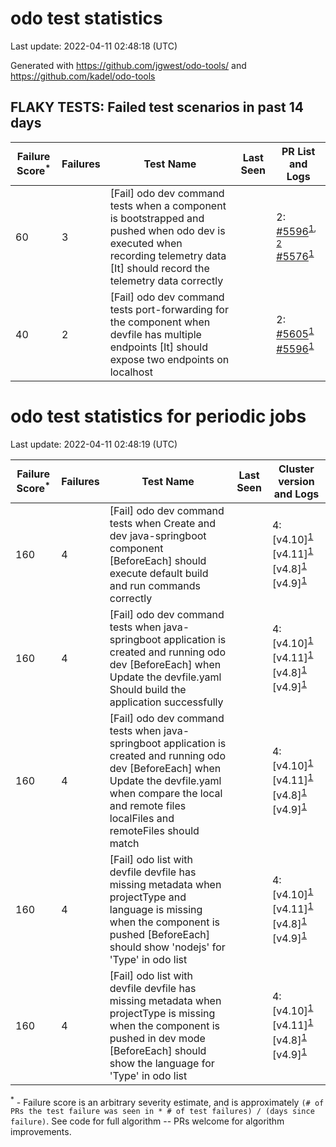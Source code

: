 # odo test statistics
Last update: 2022-04-11 02:48:18 (UTC)

Generated with https://github.com/jgwest/odo-tools/ and https://github.com/kadel/odo-tools
## FLAKY TESTS: Failed test scenarios in past 14 days
| Failure Score<sup>*</sup> | Failures | Test Name | Last Seen | PR List and Logs 
|---|---|---|---|---|
| 60 | 3 | [Fail] odo dev command tests when a component is bootstrapped and pushed when odo dev is executed when recording telemetry data [It] should record the telemetry data correctly  |  | 2: [#5596](https://github.com/openshift/odo/pull/5596)<sup>[1](https://storage.googleapis.com/origin-ci-test/pr-logs/pull/openshift_odo/5596/pull-ci-redhat-developer-odo-main-v4.10-integration-e2e/1509821625405542400/build-log.txt), [2](https://storage.googleapis.com/origin-ci-test/pr-logs/pull/openshift_odo/5596/pull-ci-redhat-developer-odo-main-v4.10-integration-e2e/1509565452701929472/build-log.txt)</sup> [#5576](https://github.com/openshift/odo/pull/5576)<sup>[1](https://storage.googleapis.com/origin-ci-test/pr-logs/pull/openshift_odo/5576/pull-ci-redhat-developer-odo-main-v4.10-integration-e2e/1508352147643699200/build-log.txt)</sup> 
| 40 | 2 | [Fail] odo dev command tests port-forwarding for the component when devfile has multiple endpoints [It] should expose two endpoints on localhost  |  | 2: [#5605](https://github.com/openshift/odo/pull/5605)<sup>[1](https://storage.googleapis.com/origin-ci-test/pr-logs/pull/openshift_odo/5605/pull-ci-redhat-developer-odo-main-v4.10-integration-e2e/1509174434500448256/build-log.txt)</sup> [#5596](https://github.com/openshift/odo/pull/5596)<sup>[1](https://storage.googleapis.com/origin-ci-test/pr-logs/pull/openshift_odo/5596/pull-ci-redhat-developer-odo-main-v4.10-integration-e2e/1508483224404234240/build-log.txt)</sup> 


# odo test statistics for periodic jobs
Last update: 2022-04-11 02:48:19 (UTC)

| Failure Score<sup>*</sup> | Failures | Test Name | Last Seen | Cluster version and Logs 
|---|---|---|---|---|
| 160 | 4 | [Fail] odo dev command tests when Create and dev java-springboot component [BeforeEach] should execute default build and run commands correctly  |  | 4: [v4.10]<sup>[1](https://storage.googleapis.com/origin-ci-test/logs/periodic-ci-redhat-developer-odo-main-v4.10-integration-e2e-periodic/1513124766079258624/build-log.txt)</sup> [v4.11]<sup>[1](https://storage.googleapis.com/origin-ci-test/logs/periodic-ci-redhat-developer-odo-main-v4.11-integration-e2e-periodic/1513124767333355520/build-log.txt)</sup> [v4.8]<sup>[1](https://storage.googleapis.com/origin-ci-test/logs/periodic-ci-redhat-developer-odo-main-v4.8-integration-e2e-periodic/1513124767840866304/build-log.txt)</sup> [v4.9]<sup>[1](https://storage.googleapis.com/origin-ci-test/logs/periodic-ci-redhat-developer-odo-main-v4.9-integration-e2e-periodic/1513124769053020160/build-log.txt)</sup> 
| 160 | 4 | [Fail] odo dev command tests when java-springboot application is created and running odo dev [BeforeEach] when Update the devfile.yaml Should build the application successfully  |  | 4: [v4.10]<sup>[1](https://storage.googleapis.com/origin-ci-test/logs/periodic-ci-redhat-developer-odo-main-v4.10-integration-e2e-periodic/1513124766079258624/build-log.txt)</sup> [v4.11]<sup>[1](https://storage.googleapis.com/origin-ci-test/logs/periodic-ci-redhat-developer-odo-main-v4.11-integration-e2e-periodic/1513124767333355520/build-log.txt)</sup> [v4.8]<sup>[1](https://storage.googleapis.com/origin-ci-test/logs/periodic-ci-redhat-developer-odo-main-v4.8-integration-e2e-periodic/1513124767840866304/build-log.txt)</sup> [v4.9]<sup>[1](https://storage.googleapis.com/origin-ci-test/logs/periodic-ci-redhat-developer-odo-main-v4.9-integration-e2e-periodic/1513124769053020160/build-log.txt)</sup> 
| 160 | 4 | [Fail] odo dev command tests when java-springboot application is created and running odo dev [BeforeEach] when Update the devfile.yaml when compare the local and remote files localFiles and remoteFiles should match  |  | 4: [v4.10]<sup>[1](https://storage.googleapis.com/origin-ci-test/logs/periodic-ci-redhat-developer-odo-main-v4.10-integration-e2e-periodic/1513124766079258624/build-log.txt)</sup> [v4.11]<sup>[1](https://storage.googleapis.com/origin-ci-test/logs/periodic-ci-redhat-developer-odo-main-v4.11-integration-e2e-periodic/1513124767333355520/build-log.txt)</sup> [v4.8]<sup>[1](https://storage.googleapis.com/origin-ci-test/logs/periodic-ci-redhat-developer-odo-main-v4.8-integration-e2e-periodic/1513124767840866304/build-log.txt)</sup> [v4.9]<sup>[1](https://storage.googleapis.com/origin-ci-test/logs/periodic-ci-redhat-developer-odo-main-v4.9-integration-e2e-periodic/1513124769053020160/build-log.txt)</sup> 
| 160 | 4 | [Fail] odo list with devfile devfile has missing metadata when projectType and language is missing when the component is pushed [BeforeEach] should show 'nodejs' for 'Type' in odo list  |  | 4: [v4.10]<sup>[1](https://storage.googleapis.com/origin-ci-test/logs/periodic-ci-redhat-developer-odo-main-v4.10-integration-e2e-periodic/1513124766079258624/build-log.txt)</sup> [v4.11]<sup>[1](https://storage.googleapis.com/origin-ci-test/logs/periodic-ci-redhat-developer-odo-main-v4.11-integration-e2e-periodic/1513124767333355520/build-log.txt)</sup> [v4.8]<sup>[1](https://storage.googleapis.com/origin-ci-test/logs/periodic-ci-redhat-developer-odo-main-v4.8-integration-e2e-periodic/1513124767840866304/build-log.txt)</sup> [v4.9]<sup>[1](https://storage.googleapis.com/origin-ci-test/logs/periodic-ci-redhat-developer-odo-main-v4.9-integration-e2e-periodic/1513124769053020160/build-log.txt)</sup> 
| 160 | 4 | [Fail] odo list with devfile devfile has missing metadata when projectType is missing when the component is pushed in dev mode [BeforeEach] should show the language for 'Type' in odo list  |  | 4: [v4.10]<sup>[1](https://storage.googleapis.com/origin-ci-test/logs/periodic-ci-redhat-developer-odo-main-v4.10-integration-e2e-periodic/1513124766079258624/build-log.txt)</sup> [v4.11]<sup>[1](https://storage.googleapis.com/origin-ci-test/logs/periodic-ci-redhat-developer-odo-main-v4.11-integration-e2e-periodic/1513124767333355520/build-log.txt)</sup> [v4.8]<sup>[1](https://storage.googleapis.com/origin-ci-test/logs/periodic-ci-redhat-developer-odo-main-v4.8-integration-e2e-periodic/1513124767840866304/build-log.txt)</sup> [v4.9]<sup>[1](https://storage.googleapis.com/origin-ci-test/logs/periodic-ci-redhat-developer-odo-main-v4.9-integration-e2e-periodic/1513124769053020160/build-log.txt)</sup> 



<sup>*</sup> - Failure score is an arbitrary severity estimate, and is approximately `(# of PRs the test failure was seen in * # of test failures) / (days since failure)`. See code for full algorithm -- PRs welcome for algorithm improvements.
